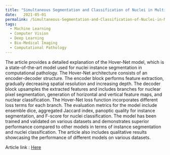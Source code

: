 ```yaml
---
title: "Simultaneous Segmentation and Classification of Nuclei in Multi-Tissue Histology Images"
date:   2021-05-01
permalink: /Simultaneous-Segmentation-and-Classification-of-Nuclei-in-Multi-Tissue-Histology-Images/
tags:
  - Machine Learning
  - Computer Vision
  - Deep Learning
  - Bio-Medical Imaging
  - Computational Pathology
---
```



The article provides a detailed explanation of the Hover-Net model, which is a state-of-the-art model used for nuclei instance segmentation in computational pathology. The Hover-Net architecture consists of an encoder-decoder structure. The encoder block performs feature extraction, gradually decreasing spatial resolution and increasing depth. The decoder block upsamples the extracted features and includes branches for nuclear pixel segmentation, generation of horizontal and vertical feature maps, and nuclear classification. The Hover-Net loss function incorporates different loss terms for each branch. The evaluation metrics for the model include ensemble dice, aggregated Jaccard index, panoptic quality for instance segmentation, and F-score for nuclei classification. The model has been trained and validated on various datasets and demonstrates superior performance compared to other models in terms of instance segmentation and nuclei classification. The article also includes qualitative results showcasing the performance of different models on various datasets.

Article link : [Here](https://medium.com/red-buffer/simultaneous-segmentation-and-classification-of-nuclei-in-multi-tissue-histology-images-6cd56b857ce6)
